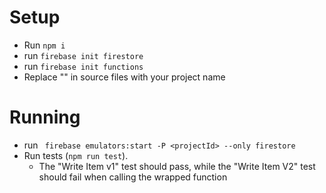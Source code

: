 # Setup
- Run `npm i`
- run `firebase init firestore`
- run `firebase init functions`
- Replace "<projectId>" in source files with your project name

# Running
- run ` firebase emulators:start -P <projectId> --only firestore`
- Run tests (`npm run test`). 
	- The "Write Item v1" test should pass, while the "Write Item V2" test should fail when calling the wrapped function